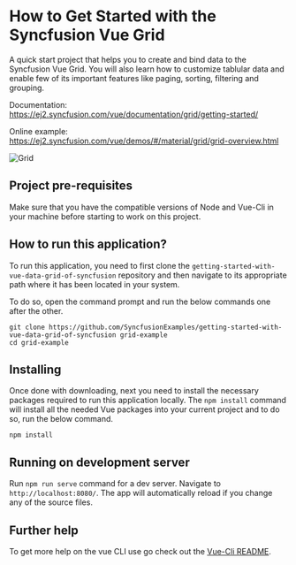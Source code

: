 # How to Get Started with the Syncfusion Vue Grid

A quick start project that helps you to create and bind data to the Syncfusion Vue Grid. You will also learn how to customize tablular data and enable few of its important features like paging, sorting, filtering and grouping.

Documentation: https://ej2.syncfusion.com/vue/documentation/grid/getting-started/

Online example: https://ej2.syncfusion.com/vue/demos/#/material/grid/grid-overview.html 

![Grid](https://ej2.syncfusion.com/products/grid/readme.gif)

## Project pre-requisites
Make sure that you have the compatible versions of Node and Vue-Cli in your machine before starting to work on this project.

## How to run this application?
To run this application, you need to first clone the `getting-started-with-vue-data-grid-of-syncfusion` repository and then navigate to its appropriate path where it has been located in your system.

To do so, open the command prompt and run the below commands one after the other.

```
git clone https://github.com/SyncfusionExamples/getting-started-with-vue-data-grid-of-syncfusion grid-example
cd grid-example
```

## Installing
Once done with downloading, next you need to install the necessary packages required to run this application locally. The `npm install` command will install all the needed Vue packages into your current project and to do so, run the below command.

```
npm install
```

## Running on development server
Run `npm run serve` command for a dev server. Navigate to `http://localhost:8080/`. The app will automatically reload if you change any of the source files.

## Further help

To get more help on the vue CLI use go check out the [Vue-Cli README](https://github.com/vuejs/vue-cli/blob/master/README.md).
